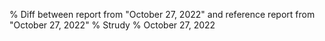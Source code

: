 % Diff between report from "October 27, 2022" and reference report from "October 27, 2022"
% Strudy
% October 27, 2022


